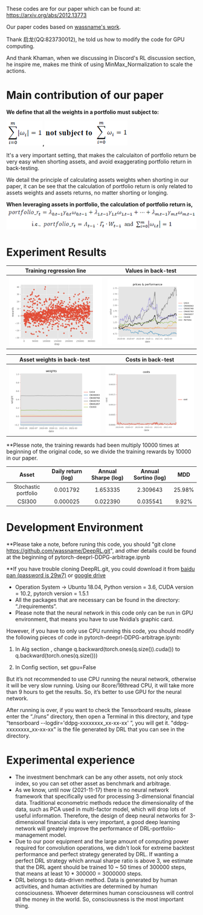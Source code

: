 These codes are for our paper which can be found at: https://arxiv.org/abs/2012.13773

Our paper codes based on [wassname's work](https://github.com/wassname/rl-portfolio-management).

Thank 启龙(QQ:823730012), he told us how to modify the code for GPU computing.

And thank Khaman, when we discussing in Discord's RL discussion section, he inspire me, makes me think of using MinMax_Normalization to scale the actions.

# Main contribution of our paper

**We define that all the weights in a portfolio must subject to:**

![abs_weights_relationship](docs/img/equation_abs_weights_relationship.png)**,**![abs_weights_relationship](docs/img/equation_weights_relationship.png)

It's a very important setting, that makes the calculaiton of portfolio return be very easy when shorting assets, and avoid exaggerating portfolio return in back-testing.

We detail the principle of calculating assets weights when shorting in our paper, it can be see that the calculation of portfolio return is only related to assets weights and assets returns, no matter shorting or longing.

**When leveraging assets in portfolio, the calculation of portfolio return is,**
![abs_weights_relationship](docs/img/equation_weights_for_leveraging.png)

# Experiment Results


| Training regression line  |  Values in back-test|
|--------|--------|
| <img src="docs/img/training_rewards_regressionLine.png" alt="training_rewards_regressionLine"  /> |   <img src="docs/img/price_performance.png" alt="price_performance"  />   |


| Asset weights in back-test | Costs in back-test |
|--------|--------|
|  <img src="docs/img/weights.png" alt="weights"  />    |  <img src="docs/img/costs.png" alt="costs"  />    |

**Plesse note, the training rewards had been multiply 10000 times at beginning of the original code, so we divide the training rewards by 10000 in our paper.

| Asset | Daily return (log) | Annual Sharpe (log) | Annual Sortino (log) | MDD |
|:------:|:------:|:------:|:------:|:------:|
| Stochastic portfolio | 0.001792 | 1.653335 | 2.309643 | 25.98% |
| CSI300 | 0.000025 | 0.022390 | 0.035541 | 9.92% |

# Development Environment
**Please take a note, before runing this code, you should "git clone https://github.com/wassname/DeepRL.git", and other details could be found at the beginning of pytorch-deeprl-DDPG-arbitrage.ipynb

**If you have trouble cloning DeepRL.git, you could download it from [baidu pan (password is 29w7)](https://pan.baidu.com/s/1FLAkYlmrJoAYYwpX43bCVw) or [google drive](https://drive.google.com/drive/folders/1REMz3SIV85ZmtE0MvD3D-aqaYBHMbGMo?usp=sharing)

- Operation System -> Ubuntu 18.04, Python version = 3.6, CUDA version = 10.2, pytorch version = 1.5.1
- All the packages that are necessary can be found in the directory: “./requirements”.
- Please note that the neural network in this code only can be run in GPU environment, that means you have to use Nvidia’s graphic card.

However, if you have to only use CPU running this code, you should modify the following pieces of code in pytorch-deeprl-DDPG-arbitrage.ipynb:

1. In Alg section , change q.backward(torch.ones(q.size()).cuda()) to q.backward(torch.ones(q.size()))

2. In Config section, set gpu=False

But it’s not recommended to use CPU running the neural network, otherwise it will be very slow running. Using our 8core/16thread CPU, it will take more than 9 hours to get the results. So, it’s better to use GPU for the neural network.

After running is over, if you want to check the Tensorboard results, please enter the “./runs” directory, then open a Terminal in this directory, and type “tensorboard --logdir='ddpg-xxxxxxxx_xx-xx-xx' ”, you will get it. "ddpg-xxxxxxxx_xx-xx-xx" is the file generated by DRL that you can see in the directory.

# Experimental experience

- The investment benchmark can be any other assets, not only stock index, so you can set other asset as benchmark and arbitrage.
- As we know, until now (2021-11-17) there is no neural network framework that specifically used for processing 3-dimensional financial data. Traditional econometric methods reduce the dimensionality of the data, such as PCA used in multi-factor model, which will drop lots of useful information. Therefore, the design of deep neural networks for 3-dimensional financial data is very important, a good deep learning network will greately improve the performance of DRL-portfolio-management model.
- Due to our poor equipment and the large amount of computing power required for convolution operations, we didn't look for extreme backtest performance and perfect strategy generated by DRL. If wanting a perfect DRL strategy which annual sharpe ratio is above 3, we estimate that the DRL agent should be trained 10 ~ 50 times of 300000 steps, that means at least 10 * 300000 = 3000000 steps.
- DRL belongs to data-driven method. Data is generated by human activities, and human activities are determined by human consciousness. Whoever determines human consciousness will control all the money in the world. So, consciousness is the most important thing.
